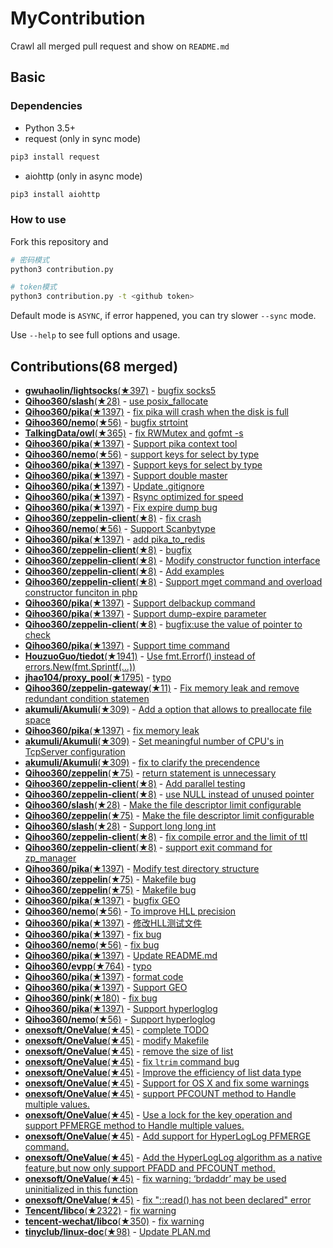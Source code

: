 # MyContribution

Crawl all merged pull request and show on `README.md`

## Basic

### Dependencies

 - Python 3.5+
 - request (only in sync mode)

```bash
pip3 install request
```
 - aiohttp (only in async mode)

```bash
pip3 install aiohttp
```

### How to use

Fork this repository and 

```bash
# 密码模式
python3 contribution.py

# token模式
python3 contribution.py -t <github token>
```

Default mode is `ASYNC`, if error happened, you can try slower `--sync` mode.

Use `--help` to see full options and usage.

## Contributions(68 merged)

* [**gwuhaolin/lightsocks**(★397)](https://github.com/gwuhaolin/lightsocks) - [bugfix socks5](https://github.com/gwuhaolin/lightsocks/pull/32)
* [**Qihoo360/slash**(★28)](https://github.com/Qihoo360/slash) - [use posix_fallocate](https://github.com/Qihoo360/slash/pull/6)
* [**Qihoo360/pika**(★1397)](https://github.com/Qihoo360/pika) - [fix pika will crash when the disk is full](https://github.com/Qihoo360/pika/pull/190)
* [**Qihoo360/nemo**(★56)](https://github.com/Qihoo360/nemo) - [bugfix strtoint](https://github.com/Qihoo360/nemo/pull/22)
* [**TalkingData/owl**(★365)](https://github.com/TalkingData/owl) - [fix RWMutex and gofmt -s](https://github.com/TalkingData/owl/pull/5)
* [**Qihoo360/pika**(★1397)](https://github.com/Qihoo360/pika) - [Support pika context tool](https://github.com/Qihoo360/pika/pull/186)
* [**Qihoo360/nemo**(★56)](https://github.com/Qihoo360/nemo) - [support keys for select by type](https://github.com/Qihoo360/nemo/pull/21)
* [**Qihoo360/pika**(★1397)](https://github.com/Qihoo360/pika) - [Support keys for select by type](https://github.com/Qihoo360/pika/pull/179)
* [**Qihoo360/pika**(★1397)](https://github.com/Qihoo360/pika) - [Support double master](https://github.com/Qihoo360/pika/pull/176)
* [**Qihoo360/pika**(★1397)](https://github.com/Qihoo360/pika) - [Update .gitignore](https://github.com/Qihoo360/pika/pull/164)
* [**Qihoo360/pika**(★1397)](https://github.com/Qihoo360/pika) - [Rsync optimized for speed](https://github.com/Qihoo360/pika/pull/162)
* [**Qihoo360/pika**(★1397)](https://github.com/Qihoo360/pika) - [Fix expire dump bug](https://github.com/Qihoo360/pika/pull/147)
* [**Qihoo360/zeppelin-client**(★8)](https://github.com/Qihoo360/zeppelin-client) - [fix crash](https://github.com/Qihoo360/zeppelin-client/pull/14)
* [**Qihoo360/nemo**(★56)](https://github.com/Qihoo360/nemo) - [Support Scanbytype](https://github.com/Qihoo360/nemo/pull/17)
* [**Qihoo360/pika**(★1397)](https://github.com/Qihoo360/pika) - [add pika_to_redis](https://github.com/Qihoo360/pika/pull/137)
* [**Qihoo360/zeppelin-client**(★8)](https://github.com/Qihoo360/zeppelin-client) - [bugfix](https://github.com/Qihoo360/zeppelin-client/pull/13)
* [**Qihoo360/zeppelin-client**(★8)](https://github.com/Qihoo360/zeppelin-client) - [Modify constructor function interface](https://github.com/Qihoo360/zeppelin-client/pull/12)
* [**Qihoo360/zeppelin-client**(★8)](https://github.com/Qihoo360/zeppelin-client) - [Add examples](https://github.com/Qihoo360/zeppelin-client/pull/11)
* [**Qihoo360/zeppelin-client**(★8)](https://github.com/Qihoo360/zeppelin-client) - [Support mget command and overload constructor funciton in php](https://github.com/Qihoo360/zeppelin-client/pull/9)
* [**Qihoo360/pika**(★1397)](https://github.com/Qihoo360/pika) - [Support delbackup command](https://github.com/Qihoo360/pika/pull/133)
* [**Qihoo360/pika**(★1397)](https://github.com/Qihoo360/pika) - [Support dump-expire parameter](https://github.com/Qihoo360/pika/pull/127)
* [**Qihoo360/zeppelin-client**(★8)](https://github.com/Qihoo360/zeppelin-client) - [bugfix:use the value of pointer to check](https://github.com/Qihoo360/zeppelin-client/pull/8)
* [**Qihoo360/pika**(★1397)](https://github.com/Qihoo360/pika) - [Support time command](https://github.com/Qihoo360/pika/pull/124)
* [**HouzuoGuo/tiedot**(★1941)](https://github.com/HouzuoGuo/tiedot) - [Use fmt.Errorf() instead of errors.New(fmt.Sprintf(...))](https://github.com/HouzuoGuo/tiedot/pull/133)
* [**jhao104/proxy_pool**(★1795)](https://github.com/jhao104/proxy_pool) - [typo](https://github.com/jhao104/proxy_pool/pull/42)
* [**Qihoo360/zeppelin-gateway**(★11)](https://github.com/Qihoo360/zeppelin-gateway) - [Fix memory leak and remove redundant condition statemen](https://github.com/Qihoo360/zeppelin-gateway/pull/1)
* [**akumuli/Akumuli**(★309)](https://github.com/akumuli/Akumuli) - [Add a option that allows to preallocate file space](https://github.com/akumuli/Akumuli/pull/185)
* [**Qihoo360/pika**(★1397)](https://github.com/Qihoo360/pika) - [fix memory leak](https://github.com/Qihoo360/pika/pull/98)
* [**akumuli/Akumuli**(★309)](https://github.com/akumuli/Akumuli) - [Set meaningful number of CPU's in TcpServer configuration](https://github.com/akumuli/Akumuli/pull/184)
* [**akumuli/Akumuli**(★309)](https://github.com/akumuli/Akumuli) - [fix to clarify the precendence](https://github.com/akumuli/Akumuli/pull/182)
* [**Qihoo360/zeppelin**(★75)](https://github.com/Qihoo360/zeppelin) - [return statement is unnecessary](https://github.com/Qihoo360/zeppelin/pull/6)
* [**Qihoo360/zeppelin-client**(★8)](https://github.com/Qihoo360/zeppelin-client) - [Add parallel testing](https://github.com/Qihoo360/zeppelin-client/pull/4)
* [**Qihoo360/zeppelin-client**(★8)](https://github.com/Qihoo360/zeppelin-client) - [use NULL instead of unused pointer](https://github.com/Qihoo360/zeppelin-client/pull/3)
* [**Qihoo360/slash**(★28)](https://github.com/Qihoo360/slash) - [Make the file descriptor limit configurable](https://github.com/Qihoo360/slash/pull/3)
* [**Qihoo360/zeppelin**(★75)](https://github.com/Qihoo360/zeppelin) - [Make the file descriptor limit configurable](https://github.com/Qihoo360/zeppelin/pull/5)
* [**Qihoo360/slash**(★28)](https://github.com/Qihoo360/slash) - [Support long long int](https://github.com/Qihoo360/slash/pull/2)
* [**Qihoo360/zeppelin-client**(★8)](https://github.com/Qihoo360/zeppelin-client) - [fix compile error and the limit of ttl](https://github.com/Qihoo360/zeppelin-client/pull/2)
* [**Qihoo360/zeppelin-client**(★8)](https://github.com/Qihoo360/zeppelin-client) - [support exit command for zp_manager](https://github.com/Qihoo360/zeppelin-client/pull/1)
* [**Qihoo360/pika**(★1397)](https://github.com/Qihoo360/pika) - [Modify test directory structure](https://github.com/Qihoo360/pika/pull/90)
* [**Qihoo360/zeppelin**(★75)](https://github.com/Qihoo360/zeppelin) - [Makefile bug](https://github.com/Qihoo360/zeppelin/pull/4)
* [**Qihoo360/zeppelin**(★75)](https://github.com/Qihoo360/zeppelin) - [Makefile bug](https://github.com/Qihoo360/zeppelin/pull/3)
* [**Qihoo360/pika**(★1397)](https://github.com/Qihoo360/pika) - [bugfix GEO](https://github.com/Qihoo360/pika/pull/77)
* [**Qihoo360/nemo**(★56)](https://github.com/Qihoo360/nemo) - [To improve HLL precision](https://github.com/Qihoo360/nemo/pull/8)
* [**Qihoo360/pika**(★1397)](https://github.com/Qihoo360/pika) - [修改HLL测试文件](https://github.com/Qihoo360/pika/pull/74)
* [**Qihoo360/pika**(★1397)](https://github.com/Qihoo360/pika) - [fix bug](https://github.com/Qihoo360/pika/pull/72)
* [**Qihoo360/nemo**(★56)](https://github.com/Qihoo360/nemo) - [fix bug](https://github.com/Qihoo360/nemo/pull/7)
* [**Qihoo360/pika**(★1397)](https://github.com/Qihoo360/pika) - [Update README.md](https://github.com/Qihoo360/pika/pull/71)
* [**Qihoo360/evpp**(★764)](https://github.com/Qihoo360/evpp) - [typo](https://github.com/Qihoo360/evpp/pull/1)
* [**Qihoo360/pika**(★1397)](https://github.com/Qihoo360/pika) - [format code](https://github.com/Qihoo360/pika/pull/66)
* [**Qihoo360/pika**(★1397)](https://github.com/Qihoo360/pika) - [Support GEO](https://github.com/Qihoo360/pika/pull/59)
* [**Qihoo360/pink**(★180)](https://github.com/Qihoo360/pink) - [fix bug](https://github.com/Qihoo360/pink/pull/3)
* [**Qihoo360/pika**(★1397)](https://github.com/Qihoo360/pika) - [Support hyperloglog](https://github.com/Qihoo360/pika/pull/56)
* [**Qihoo360/nemo**(★56)](https://github.com/Qihoo360/nemo) - [Support hyperloglog](https://github.com/Qihoo360/nemo/pull/6)
* [**onexsoft/OneValue**(★45)](https://github.com/onexsoft/OneValue) - [complete TODO](https://github.com/onexsoft/OneValue/pull/21)
* [**onexsoft/OneValue**(★45)](https://github.com/onexsoft/OneValue) - [modify Makefile](https://github.com/onexsoft/OneValue/pull/20)
* [**onexsoft/OneValue**(★45)](https://github.com/onexsoft/OneValue) - [remove the size of list](https://github.com/onexsoft/OneValue/pull/19)
* [**onexsoft/OneValue**(★45)](https://github.com/onexsoft/OneValue) - [fix `ltrim` command bug](https://github.com/onexsoft/OneValue/pull/17)
* [**onexsoft/OneValue**(★45)](https://github.com/onexsoft/OneValue) - [Improve the efficiency of list data type](https://github.com/onexsoft/OneValue/pull/16)
* [**onexsoft/OneValue**(★45)](https://github.com/onexsoft/OneValue) - [Support for OS X and fix some warnings](https://github.com/onexsoft/OneValue/pull/15)
* [**onexsoft/OneValue**(★45)](https://github.com/onexsoft/OneValue) - [support PFCOUNT method to Handle multiple values.](https://github.com/onexsoft/OneValue/pull/12)
* [**onexsoft/OneValue**(★45)](https://github.com/onexsoft/OneValue) - [Use a lock for the key operation and support PFMERGE  method  to Handle multiple values.](https://github.com/onexsoft/OneValue/pull/9)
* [**onexsoft/OneValue**(★45)](https://github.com/onexsoft/OneValue) - [Add support for HyperLogLog PFMERGE command.](https://github.com/onexsoft/OneValue/pull/8)
* [**onexsoft/OneValue**(★45)](https://github.com/onexsoft/OneValue) - [Add the HyperLogLog algorithm as a native feature,but now only support PFADD and PFCOUNT method.](https://github.com/onexsoft/OneValue/pull/6)
* [**onexsoft/OneValue**(★45)](https://github.com/onexsoft/OneValue) - [fix warning: ‘brdaddr’ may be used uninitialized in this function](https://github.com/onexsoft/OneValue/pull/3)
* [**onexsoft/OneValue**(★45)](https://github.com/onexsoft/OneValue) - [fix "::read() has not been declared" error](https://github.com/onexsoft/OneValue/pull/1)
* [**Tencent/libco**(★2322)](https://github.com/Tencent/libco) - [fix warning](https://github.com/Tencent/libco/pull/1)
* [**tencent-wechat/libco**(★350)](https://github.com/tencent-wechat/libco) - [fix warning](https://github.com/tencent-wechat/libco/pull/1)
* [**tinyclub/linux-doc**(★98)](https://github.com/tinyclub/linux-doc) - [Update PLAN.md](https://github.com/tinyclub/linux-doc/pull/5)
